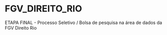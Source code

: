 # FGV_DIREITO_RIO
ETAPA FINAL - Processo Seletivo / Bolsa de pesquisa na área de dados da FGV Direito Rio
